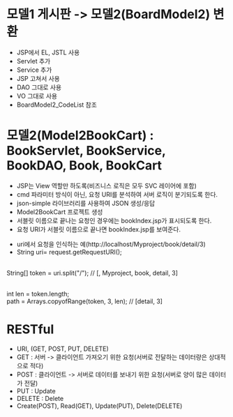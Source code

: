 # 모델1 게시판 -> 모델2(BoardModel2) 변환
- JSP에서 EL, JSTL 사용<br>
- Servlet 추가<br>
- Service 추가<br>
- JSP 고쳐서 사용<br>
- DAO 그대로 사용<br>
- VO 그대로 사용<br>
- BoardModel2_CodeList 참조<br>



# 모델2(Model2BookCart) : BookServlet, BookService, BookDAO, Book, BookCart
+ JSP는 View 역할만 하도록(비즈니스 로직은 모두 SVC 레이어에 포함)<br>
+ cmd 파라미터 방식이 아닌, 요청 URI를 분석하여 서버 로직이 분기되도록 한다.<br>
+ json-simple 라이브러리를 사용하여 JSON 생성/응답<br>
+ Model2BookCart 프로젝트 생성<br>
+ 서블릿 이름으로 끝나는 요청인 경우에는 bookIndex.jsp가 표시되도록 한다.<br>
+ 요청 URI가 서블릿 이름으로 끝나면 bookIndex.jsp를 보여준다.<br>


* uri에서 요청을 인식하는 예(http://localhost/Myproject/book/detail/3)<br>
* String uri= request.getRequestURI();<br><br>

String[] token = uri.split("/"); // [, Myproject, book, detail, 3]<br><br>

int len = token.length;<br>
path = Arrays.copyofRange(token, 3, len); // [detail, 3]<br>

# RESTful
+ URI, (GET, POST, PUT, DELETE)<br>
+ GET : 서버 -> 클라이언트 가져오기 위한 요청(서버로 전달하는 데이터량은 상대적으로 적다)<br>
+ POST : 클라이언트 -> 서버로 데이터를 보내기 위한 요청(서버로 양이 많은 데이터가 전달)<br>
+ PUT : Update<br>
+ DELETE : Delete<br>
+ Create(POST), Read(GET), Update(PUT), Delete(DELETE)

